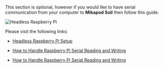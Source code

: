 This section is optional, however if you would like to have serial communication from your computer to **Mikapod Soil** then follow this guide.

![Headless Raspberry Pi](https://cdn.sparkfun.com/r/600-600/assets/learn_tutorials/7/6/0/Headless_RPi_Tutorial-02.jpg)

Please visit the following links:

* [Headless Raspberry Pi Setup](https://learn.sparkfun.com/tutorials/headless-raspberry-pi-setup/all)

* [How to Handle Raspberry Pi Serial Reading and Writing](https://pimylifeup.com/raspberry-pi-serial/)

* [How to Handle Raspberry Pi Serial Reading and Writing](https://pimylifeup.com/raspberry-pi-serial/)
